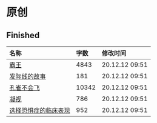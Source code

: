 # 原创

## Finished

|名称|字数|修改时间|
|:-|:-|:-|
|[霸王](霸王.md)|4843|20.12.12 09:51|
|[发际线的故事](发际线的故事.md)|181|20.12.12 09:51|
|[孔雀不会飞](孔雀不会飞.md)|10342|20.12.12 09:51|
|[凝视](凝视.md)|786|20.12.12 09:51|
|[选择恐惧症的临床表现](选择恐惧症的临床表现.md)|952|20.12.12 09:51|
